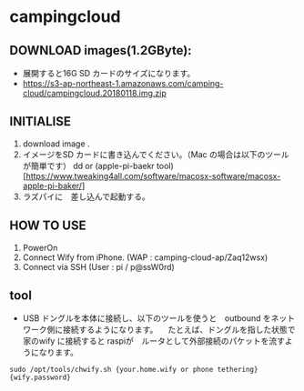 # campingcloud

## DOWNLOAD images(1.2GByte):
- 展開すると16G SD カードのサイズになります。
- https://s3-ap-northeast-1.amazonaws.com/camping-cloud/campingcloud.20180118.img.zip

## INITIALISE 
1. download image .
2. イメージをSD カードに書き込んでください。（Mac の場合は以下のツールが簡単です）
   dd or (apple-pi-baekr tool)[https://www.tweaking4all.com/software/macosx-software/macosx-apple-pi-baker/]
3. ラズパイに　差し込んで起動する。

## HOW TO USE
1. PowerOn
2. Connect Wify from iPhone. (WAP : camping-cloud-ap/Zaq12wsx)
3. Connect via SSH (User : pi / p@ssW0rd)

## tool
* USB ドングルを本体に接続し、以下のツールを使うと　outbound をネットワーク側に接続するようになります。
　たとえば、ドングルを指した状態で家のwify に接続すると raspiが　ルータとして外部接続のパケットを流すようになります。
  
``` 
sudo /opt/tools/chwify.sh {your.home.wify or phone tethering} {wify.password}
```
